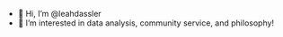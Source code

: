 - 👋 Hi, I’m @leahdassler
- 👀 I’m interested in data analysis, community service, and philosophy!

<!---
leahdassler/leahdassler is a ✨ special ✨ repository because its `README.md` (this file) appears on your GitHub profile.
You can click the Preview link to take a look at your changes.
--->
